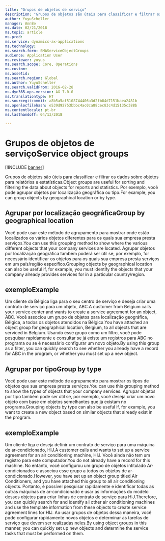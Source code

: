 ```yaml
---
title: "Grupos de objetos de serviço"
description: "Grupos de objetos são úteis para classificar e filtrar os dados sobre objetos para relatórios e estatísticas."
author: YuyuScheller
manager: AnnBe
ms.date: 02/21/2018
ms.topic: article
ms.prod: 
ms.service: dynamics-ax-applications
ms.technology: 
ms.search.form: SMAServiceObjectGroups
audience: Application User
ms.reviewer: yuyus
ms.search.scope: Core, Operations
ms.custom: 
ms.assetid: 
ms.search.region: Global
ms.author: YuyuScheller
ms.search.validFrom: 2016-02-28
ms.dyn365.ops.version: AX 7.0.0
ms.translationtype: HT
ms.sourcegitcommit: a8b5a5af5108744406a3d2fb84d7151baea2481b
ms.openlocfilehash: e539d92753bbbc4ac0ca88cec83c4d15135c388b
ms.contentlocale: pt-br
ms.lasthandoff: 04/13/2018

---
```


# <a name="service-object-groups"></a><span data-ttu-id="dd33d-103">Grupos de objetos de serviço</span><span class="sxs-lookup"><span data-stu-id="dd33d-103">Service object groups</span></span> 

[!INCLUDE [banner](../includes/banner.md)]

<span data-ttu-id="dd33d-104">Grupos de objetos são úteis para classificar e filtrar os dados sobre objetos para relatórios e estatísticas.</span><span class="sxs-lookup"><span data-stu-id="dd33d-104">Object groups are useful for sorting and filtering the data about objects for reports and statistics.</span></span> <span data-ttu-id="dd33d-105">Por exemplo, você pode agrupar objetos por localização geográfica ou tipo.</span><span class="sxs-lookup"><span data-stu-id="dd33d-105">For example, you can group objects by geographical location or by type.</span></span>

## <a name="group-by-geographical-location"></a><span data-ttu-id="dd33d-106">Agrupar por localização geográfica</span><span class="sxs-lookup"><span data-stu-id="dd33d-106">Group by geographical location</span></span>

<span data-ttu-id="dd33d-107">Você pode usar este método de agrupamento para mostrar onde estão localizados os vários objetos diferentes para os quais sua empresa presta serviços.</span><span class="sxs-lookup"><span data-stu-id="dd33d-107">You can use this grouping method to show where the various different objects that your company services are located.</span></span> <span data-ttu-id="dd33d-108">Agrupar objetos por localização geográfica também poderá ser útil se, por exemplo, for necessário identificar os objetos para os quais sua empresa presta serviços em um país/região específico.</span><span class="sxs-lookup"><span data-stu-id="dd33d-108">Grouping objects by geographical location can also be useful if, for example, you must identify the objects that your company already provides services for in a particular country/region.</span></span>

## <a name="example"></a><span data-ttu-id="dd33d-109">exemplo</span><span class="sxs-lookup"><span data-stu-id="dd33d-109">Example</span></span>

<span data-ttu-id="dd33d-110">Um cliente da Bélgica liga para o seu centro de serviço e deseja criar uma contrato de serviço para um objeto, ABC.</span><span class="sxs-lookup"><span data-stu-id="dd33d-110">A customer from Belgium calls your service center and wants to create a service agreement for an object, ABC.</span></span> <span data-ttu-id="dd33d-111">Você associou um grupo de objetos para localização geográfica, Bélgica, a todos os objetos atendidos na Bélgica.</span><span class="sxs-lookup"><span data-stu-id="dd33d-111">You have attached an object group for geographical location, Belgium, to all objects that are serviced in Belgium.</span></span> <span data-ttu-id="dd33d-112">Usando esse grupo como um filtro, você pode pesquisar rapidamente e consultar se já existe um registros para ABC no programa ou se é necessário configurar um novo objeto.</span><span class="sxs-lookup"><span data-stu-id="dd33d-112">By using this group as a filter, you can quickly search to see whether you already have a record for ABC in the program, or whether you must set up a new object.</span></span> 

## <a name="group-by-type"></a><span data-ttu-id="dd33d-113">Agrupar por tipo</span><span class="sxs-lookup"><span data-stu-id="dd33d-113">Group by type</span></span>

<span data-ttu-id="dd33d-114">Você pode usar este método de agrupamento para mostrar os tipos de objetos que sua empresa presta serviços.</span><span class="sxs-lookup"><span data-stu-id="dd33d-114">You can use this grouping method to show the types of objects that your company services.</span></span> <span data-ttu-id="dd33d-115">Agrupar objetos por tipo também pode ser útil se, por exemplo, você deseja criar um novo objeto com base em objetos semelhantes que já existam no programa.</span><span class="sxs-lookup"><span data-stu-id="dd33d-115">Grouping objects by type can also be useful if, for example, you want to create a new object based on similar objects that already exist in the program.</span></span>

## <a name="example"></a><span data-ttu-id="dd33d-116">exemplo</span><span class="sxs-lookup"><span data-stu-id="dd33d-116">Example</span></span>

<span data-ttu-id="dd33d-117">Um cliente liga e deseja definir um contrato de serviço para uma máquina de ar-condicionado, HIJ.</span><span class="sxs-lookup"><span data-stu-id="dd33d-117">A customer calls and wants to set up a service agreement for an air conditioning machine, HIJ.</span></span> <span data-ttu-id="dd33d-118">Você ainda não tem um registro para este computador.</span><span class="sxs-lookup"><span data-stu-id="dd33d-118">You do not already have a record for this machine.</span></span> <span data-ttu-id="dd33d-119">No entanto, você configurou um grupo de objetos intitulado Ar-condicionados e associou esse grupo a todos os objetos de ar-condicionado.</span><span class="sxs-lookup"><span data-stu-id="dd33d-119">However, you have set up an object group titled Air Conditioners, and you have attached this group to all air conditioning objects.</span></span> <span data-ttu-id="dd33d-120">Portanto, é possível pesquisar rapidamente e identificar todas as outras máquinas de ar-condicionado e usar as informações do modelo desses objetos para criar linhas de contrato de serviço para HIJ.</span><span class="sxs-lookup"><span data-stu-id="dd33d-120">Therefore, you can quickly search for and identify all other air conditioning machines and use the template information from these objects to create service agreement lines for HIJ.</span></span> <span data-ttu-id="dd33d-121">Ao usar grupos de objetos dessa maneira, você pode configurar rapidamente novos objetos e determinar as tarefas de serviço que devem ser realizadas neles.</span><span class="sxs-lookup"><span data-stu-id="dd33d-121">By using object groups in this manner, you can quickly set up new objects and determine the service tasks that must be performed on them.</span></span> 




